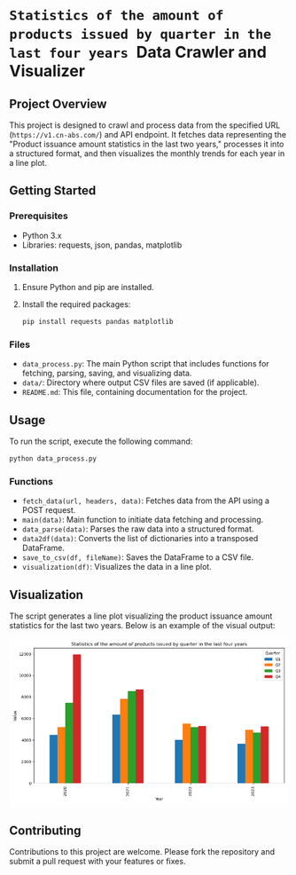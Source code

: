 # `Statistics of the amount of products issued by quarter in the last four years `Data Crawler and Visualizer

## Project Overview

This project is designed to crawl and process data from the specified URL (`https://v1.cn-abs.com/`) and  API endpoint.  It fetches data representing the "Product issuance amount statistics in the last two years," processes it into a structured format, and then visualizes the monthly trends for each year in a line plot.

## Getting Started

### Prerequisites

- Python 3.x
- Libraries: requests, json, pandas, matplotlib

### Installation

1. Ensure Python and pip are installed.

2. Install the required packages:

   ```bash
   pip install requests pandas matplotlib
   ```



### Files

- `data_process.py`: The main Python script that includes functions for fetching, parsing, saving, and visualizing data.
- `data/`: Directory where output CSV files are saved (if applicable).
- `README.md`: This file, containing documentation for the project.

## Usage

To run the script, execute the following command:

```bash
python data_process.py
```

### Functions

- `fetch_data(url, headers, data)`: Fetches data from the API using a POST request.
- `main(data)`: Main function to initiate data fetching and processing.
- `data_parse(data)`: Parses the raw data into a structured format.
- `data2df(data)`: Converts the list of dictionaries into a transposed DataFrame.
- `save_to_csv(df, fileName)`: Saves the DataFrame to a CSV file.
- `visualization(df)`: Visualizes the data in a line plot.

## Visualization

The script generates a line plot visualizing the product issuance amount statistics for the last two years. Below is an example of the visual output:

![Product Issuance Amount Statistics](./data/Figure_1.png)



## Contributing

Contributions to this project are welcome. Please fork the repository and submit a pull request with your features or fixes.


